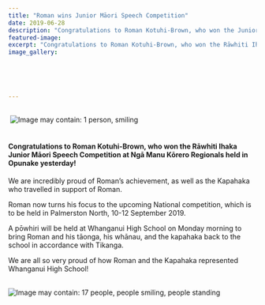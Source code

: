 ```yaml
---
title: "Roman wins Junior Māori Speech Competition"
date: 2019-06-28
description: "Congratulations to Roman Kotuhi-Brown, who won the Junior Māori Speech Comp at Ngā Manu Kōrero Regionals..."
featured-image: 
excerpt: "Congratulations to Roman Kotuhi-Brown, who won the Rāwhiti Ihaka Junior Māori Speech Competition at Ngā Manu Kōrero Regionals held in Opunake yesterday!"
image_gallery:
    
    
    
    
    
---
```


<p><br />&nbsp;<img src="https://scontent-syd2-1.xx.fbcdn.net/v/t1.0-9/65305682_2280490812000084_6449644696393220096_n.jpg?_nc_cat=104&amp;_nc_oc=AQn4UJukkRp-94XcjqCDBh9fybOoL5Ny-Y_9-qYQDeyJCtFw5OSGf2ReRguPu65AORI&amp;_nc_ht=scontent-syd2-1.xx&amp;oh=7b320bc3e6ac6318fc68be3ec72aa457&amp;oe=5DB44413" alt="Image may contain: 1 person, smiling" /></p>
<h4><br />Congratulations to Roman Kotuhi-Brown, who won the Rāwhiti Ihaka Junior Māori Speech Competition at Ngā Manu Kōrero Regionals held in Opunake yesterday!</h4>
<p class="m8735325599027312424p1"><span class="m8735325599027312424s1"><span>We are incredibly proud of Roman&rsquo;s achievement, as well as the Kapahaka who travelled in support of Roman.</span></span>&nbsp;</p>
<p class="m8735325599027312424p1"><span class="m8735325599027312424s1"><span>Roman now turns his focus to the upcoming National competition, which is to be held in Palmerston North, 10-12 September 2019.</span></span>&nbsp;</p>
<p class="m8735325599027312424p1"><span class="m8735325599027312424s1"><span>A pōwhiri will be held at Whanganui High School on Monday morning to bring Roman and his tāonga, his whānau, and the kapahaka back to the school in accordance with Tikanga.</span></span>&nbsp;</p>
<p class="m8735325599027312424p1"><span class="m8735325599027312424s1"><span>We are all so very proud of how Roman and the Kapahaka represented Whanganui High School!<br /><br /></span></span></p>
<p class="m8735325599027312424p1"><span class="m8735325599027312424s1"><span><img src="https://scontent-syd2-1.xx.fbcdn.net/v/t1.0-9/65394397_2280491002000065_5175205639130972160_n.jpg?_nc_cat=111&amp;_nc_oc=AQkeiD7rG1HEx9JIEqVaoeFjmgfbd2MNoOPr3hKoYBSRbLppgevg6S4tkwEQegzC-GE&amp;_nc_ht=scontent-syd2-1.xx&amp;oh=82fc123c49c351a5ef472fd14a590a4c&amp;oe=5D810ADD" alt="Image may contain: 17 people, people smiling, people standing" /></span></span></p>

